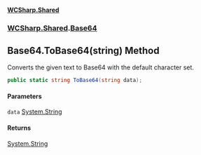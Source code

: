 #### [WCSharp\.Shared](README.md 'README')
### [WCSharp\.Shared](WCSharp.Shared.md 'WCSharp\.Shared').[Base64](WCSharp.Shared.Base64.md 'WCSharp\.Shared\.Base64')

## Base64\.ToBase64\(string\) Method

Converts the given text to Base64 with the default character set\.

```csharp
public static string ToBase64(string data);
```
#### Parameters

<a name='WCSharp.Shared.Base64.ToBase64(string).data'></a>

`data` [System\.String](https://learn.microsoft.com/en-us/dotnet/api/system.string 'System\.String')

#### Returns
[System\.String](https://learn.microsoft.com/en-us/dotnet/api/system.string 'System\.String')